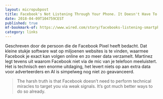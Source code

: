 ```yaml
---
layout: micropubpost
title: Facebook's Not Listening Through Your Phone. It Doesn't Have To
date: 2018-04-09T104759CEST
published: true
mf-bookmark-of: https://www.wired.com/story/facebooks-listening-smartphone-microphone/
category: links
---
```

Geschreven door de persoon die de Facebook Pixel heeft bedacht. Dat kleine stukje software wat op miljoenen websites is te vinden, waarmee Facebook je exact kan volgen online en zo meer data verzamelt. 
Martinez legt tevens uit waarom Facebook niet via de mic van je telefoon meeluistert. Het is technisch een enorme uitdaging, het levert niets op aan extra data voor adverteerders en AI is simpelweg nog niet zo geavanceerd.

> The harsh truth is that Facebook doesn’t need to perform technical miracles to target you via weak signals. It’s got much better ways to do so already.